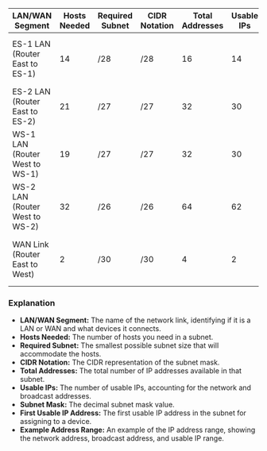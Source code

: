 | **LAN/WAN Segment**                | **Hosts Needed** | **Required Subnet** | **CIDR Notation** | **Total Addresses** | **Usable IPs**     | **Subnet Mask**    | **First Usable IP Address**  | **Example Address Range**                       |
|------------------------------------|------------------|---------------------|-------------------|---------------------|--------------------|--------------------|---------------------------|--------------------------------------------------|
| ES-1 LAN (Router East to ES-1)     | 14               | /28                 | /28               | 16                  | 14                 | 255.255.255.240    | 192.168.203.129           | 192.168.203.128 - 192.168.203.143 (usable: .129-.142)  |
| ES-2 LAN (Router East to ES-2)     | 21               | /27                 | /27               | 32                  | 30                 | 255.255.255.224    | 192.168.203.1             | 192.168.203.0 - 192.168.203.31 (usable: .1-.30)  |
| WS-1 LAN (Router West to WS-1)     | 19               | /27                 | /27               | 32                  | 30                 | 255.255.255.224    | 192.168.203.97            | 192.168.203.96 - 192.168.203.127 (usable: .97-.126)  |
| WS-2 LAN (Router West to WS-2)     | 32               | /26                 | /26               | 64                  | 62                 | 255.255.255.192    | 192.168.203.33            | 192.168.203.32 - 192.168.203.95 (usable: .33-.94)  |
| WAN Link (Router East to West)     | 2                | /30                 | /30               | 4                   | 2                  | 255.255.255.252    | 192.168.203.145           | 192.168.203.144 - 192.168.203.147 (usable: .145-.146) |

### **Explanation**
- **LAN/WAN Segment:** The name of the network link, identifying if it is a LAN or WAN and what devices it connects.
- **Hosts Needed:** The number of hosts you need in a subnet.
- **Required Subnet:** The smallest possible subnet size that will accommodate the hosts.
- **CIDR Notation:** The CIDR representation of the subnet mask.
- **Total Addresses:** The total number of IP addresses available in that subnet.
- **Usable IPs:** The number of usable IPs, accounting for the network and broadcast addresses.
- **Subnet Mask:** The decimal subnet mask value.
- **First Usable IP Address:** The first usable IP address in the subnet for assigning to a device.
- **Example Address Range:** An example of the IP address range, showing the network address, broadcast address, and usable IP range.

